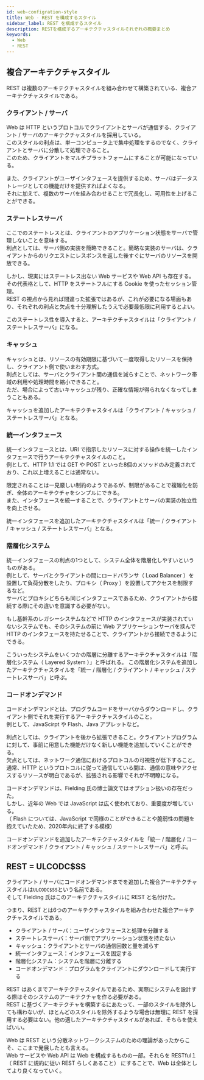 ```yaml
---
id: web-configration-style
title: Web - REST を構成するスタイル
sidebar_label: REST を構成するスタイル
description: RESTを構成するアーキテクチャスタイルそれぞれの概要まとめ
keywords:
  - Web
  - REST
---
```


## 複合アーキテクチャスタイル
REST は複数のアーキテクチャスタイルを組み合わせて構築されている、複合アーキテクチャスタイルである。

### クライアント / サーバ
Web は HTTP というプロトコルでクライアントとサーバが通信する、クライアント / サーバのアーキテクチャスタイルを採用している。  
このスタイルの利点は、単一コンピュータ上で集中処理をするのでなく、クライアントとサーバに分散して処理できること。  
このため、クライアントをマルチプラットフォームにすることが可能になっている。

また、クライアントがユーザインタフェースを提供するため、サーバはデータストレージとしての機能だけを提供すればよくなる。  
それに加えて、複数のサーバを組み合わせることで冗長化し、可用性を上げることができる。

### ステートレスサーバ
ここでのステートレスとは、クライアントのアプリケーション状態をサーバで管理しないことを意味する。  
利点としては、サーバ側の実装を簡略できること。簡略な実装のサーバは、クライアントからのリクエストにレスポンスを返した後すぐにサーバのリソースを開放できる。

しかし、現実にはステートレス出ない Web サービスや Web API も存在する。  
その代表格として、HTTP をステートフルにする Cookie を使ったセッション管理。  
REST の視点から見れば間違った拡張ではあるが、これが必要になる場面もあり、それぞれの利点と欠点を十分理解したうえで必要最低限に利用するとよい。

このステートレス性を導入すると、アーキテクチャスタイルは「クライアント / ステートレスサーバ」になる。

### キャッシュ
キャッシュとは、リソースの有効期限に基づいて一度取得したリソースを保持し、クライアント側で使いまわす方式。  
利点としては、サーバとクライアント間の通信を減らすことで、ネットワーク帯域の利用や処理時間を縮小できること。  
ただ、場合によって古いキャッシュが残り、正確な情報が得られなくなってしまうこともある。

キャッシュを追加したアーキテクチャスタイルは「クライアント / キャッシュ / ステートレスサーバ」となる。

### 統一インタフェース
統一インタフェースとは、URI で指示したリソースに対する操作を統一したインタフェースで行うアーキテクチャスタイルのこと。  
例として、HTTP 1.1 では GET や POST といった8個のメソッドのみ定義されており、これ以上増えることは通常ない。

限定されることは一見厳しい制約のようであるが、制限があることで複雑化を防ぎ、全体のアーキテクチャをシンプルにできる。  
また、インタフェースを統一することで、クライアントとサーバの実装の独立性を向上させる。

統一インタフェースを追加したアーキテクチャスタイルは「統一 / クライアント / キャッシュ / ステートレスサーバ」となる。

### 階層化システム
統一インタフェースの利点の1つとして、システム全体を階層化しやすいというものがある。  
例として、サーバとクライアントの間にロードバランサ（ Load Balancer ）を設置して負荷分散をしたり、プロキシ（ Proxy ）を設置してアクセスを制限するなど。  
サーバとプロキシどちらも同じインタフェースであるため、クライアントから接続する際にその違いを意識する必要がない。

もし基幹系のレガシーシステムなどで HTTP のインタフェースが実装されていないシステムでも、そのシステムの前に Web アプリケーションサーバを挟んで HTTP のインタフェースを持たせることで、クライアントから接続できるようにできる。

こういったシステムをいくつかの階層に分離するアーキテクチャスタイルは「階層化システム（ Layered System ）」と呼ばれる。
この階層化システムを追加したアーキテクチャスタイルを「統一 / 階層化 / クライアント / キャッシュ / ステートレスサーバ」と呼ぶ。

### コードオンデマンド
コードオンデマンドとは、プログラムコードをサーバからダウンロードし、クライアント側でそれを実行するアーキテクチャスタイルのこと。  
例として、JavaScirpt や Flash、Java アプレットなど。

利点としては、クライアントを後から拡張できること。クライアントプログラムに対して、事前に用意した機能だけなく新しい機能を追加していくことができる。  
欠点としては、ネットワーク通信におけるプロトコルの可視性が低下すること。通常、HTTP というプロトコルに従って通信している間は、通信の意味やアクセスするリソースが明白であるが、拡張される影響でそれが不明瞭になる。

コードオンデマンドは、Fielding 氏の博士論文ではオプション扱いの存在だった。  
しかし、近年の Web では JavaScript は広く使われており、重要度が増している。  
（ Flash については、JavaScript で同様のことができることや脆弱性の問題を抱えていたため、2020年内に終了する模様）

コードオンデマンドを追加したアーキテクチャスタイルを「統一 / 階層化 / コードオンデマンド / クライアント / キャッシュ / ステートレスサーバ」と呼ぶ。

## REST = ULCODC$SS
クライアント / サーバにコードオンデマンドまでを追加した複合アーキテクチャスタイルは`ULCODC$SS`という名前である。  
そして Fielding 氏はこのアーキテクチャスタイルに REST と名付けた。

つまり、REST とは6つのアーキテクチャスタイルを組み合わせた複合アーキテクチャスタイルである。
- クライアント / サーバ：ユーザインタフェースと処理を分離する
- ステートレスサーバ：サーバ側でアプリケーション状態を持たない
- キャッシュ：クライアントとサーバの通信回数と量を減らす
- 統一インタフェース：インタフェースを固定する
- 階層化システム：システムを階層に分離する
- コードオンデマンド：プログラムをクライアントにダウンロードして実行する

REST はあくまでアーキテクチャスタイルであるため、実際にシステムを設計する際はそのシステムのアーキテクチャを作る必要がある。  
REST に基づくアーキテクチャを構築するにあたって、一部のスタイルを除外しても構わないが、ほとんどのスタイルを除外するような場合は無理に REST を採用する必要はない。他の適したアーキテクチャスタイルがあれば、そちらを使えばいい。

Web は REST という分散ネットワークシステムのための理論があったからこそ、ここまで発展したとも言える。  
Web サービスや Web API は Web を構成するものの一部。それらを RESTful１（ REST に規約に従い REST らしくあること） にすることで、Web は全体としてより良くなっていく。